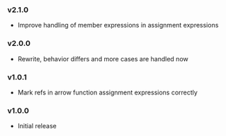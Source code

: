 ### v2.1.0

- Improve handling of member expressions in assignment expressions

### v2.0.0

- Rewrite, behavior differs and more cases are handled now

### v1.0.1

- Mark refs in arrow function assignment expressions correctly

### v1.0.0

- Initial release

